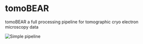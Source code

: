 # tomoBEAR
tomoBEAR a full processing pipeline for tomographic cryo electron microscopy data

![Simple pipeline](https://github.com/KudryashevLab/tomoBEAR/blob/main/images/pipeline.png?raw=true)
